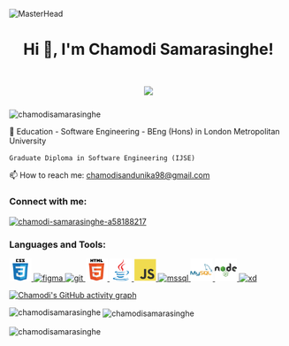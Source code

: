 <!-- ![MasterHead](https://1.bp.blogspot.com/-7A4WynwLsMw/XbBpCXG8fHI/AAAAAAAAMt4/uOa1bpLskYgrwGbllhSu2SDj_Mig8SXJQCLcBGAsYHQ/s1600/2000_500px.gif) -->
![MasterHead](https://thumbs.dreamstime.com/b/vector-line-concept-computer-science-vector-line-concept-computer-science-web-linear-banner-programming-108217247.jpg)
<h1 align="center">Hi 👋, I'm Chamodi Samarasinghe!</h1>



<h1 align="center"><img  src="https://readme-typing-svg.herokuapp.com?size=32&vCenter=true&width=760&lines=Welcome+to+my+GitHub+Profile."></h1>

<p align="left"> <img src="https://komarev.com/ghpvc/?username=chamodisamarasinghe&label=Profile%20views&color=0e75b6&style=flat" alt="chamodisamarasinghe" /> </p>


🌱 Education - 
    Software Engineering - BEng (Hons) in London Metropolitan University
    
    Graduate Diploma in Software Engineering (IJSE)

📫 How to reach me: chamodisandunika98@gmail.com

<h3 align="left">Connect with me:</h3>
<p align="left">
<a href="https://www.linkedin.com/in/chamodi-samarasinghe-a58188217" target="blank"><img align="center" src="https://raw.githubusercontent.com/rahuldkjain/github-profile-readme-generator/master/src/images/icons/Social/linked-in-alt.svg" alt="chamodi-samarasinghe-a58188217" height="30" width="40" /></a>

<h3 align="left">Languages and Tools:</h3>
<p align="left">  </a> <a href="https://www.w3schools.com/css/" target="_blank" rel="noreferrer"> <img src="https://raw.githubusercontent.com/devicons/devicon/master/icons/css3/css3-original-wordmark.svg" alt="css3" width="40" height="40"/> </a> <a href="https://www.figma.com/" target="_blank" rel="noreferrer"> <img src="https://www.vectorlogo.zone/logos/figma/figma-icon.svg" alt="figma" width="40" height="40"/> </a> <a href="https://git-scm.com/" target="_blank" rel="noreferrer"> <img src="https://www.vectorlogo.zone/logos/git-scm/git-scm-icon.svg" alt="git" width="40" height="40"/> </a> <a href="https://www.w3.org/html/" target="_blank" rel="noreferrer"> <img src="https://raw.githubusercontent.com/devicons/devicon/master/icons/html5/html5-original-wordmark.svg" alt="html5" width="40" height="40"/> </a> <a href="https://www.java.com" target="_blank" rel="noreferrer"> <img src="https://raw.githubusercontent.com/devicons/devicon/master/icons/java/java-original.svg" alt="java" width="40" height="40"/> </a> <a href="https://developer.mozilla.org/en-US/docs/Web/JavaScript" target="_blank" rel="noreferrer"> <img src="https://raw.githubusercontent.com/devicons/devicon/master/icons/javascript/javascript-original.svg" alt="javascript" width="40" height="40"/> </a> <a href="https://www.microsoft.com/en-us/sql-server" target="_blank" rel="noreferrer"> <img src="https://www.svgrepo.com/show/303229/microsoft-sql-server-logo.svg" alt="mssql" width="40" height="40"/> </a> <a href="https://www.mysql.com/" target="_blank" rel="noreferrer"> <img src="https://raw.githubusercontent.com/devicons/devicon/master/icons/mysql/mysql-original-wordmark.svg" alt="mysql" width="40" height="40"/> </a> <a href="https://nodejs.org" target="_blank" rel="noreferrer"> <img src="https://raw.githubusercontent.com/devicons/devicon/master/icons/nodejs/nodejs-original-wordmark.svg" alt="nodejs" width="40" height="40"/> </a> <a href="https://www.adobe.com/products/xd.html" target="_blank" rel="noreferrer"> <img src="https://cdn.worldvectorlogo.com/logos/adobe-xd.svg" alt="xd" width="40" height="40"/> </a> </p>


[![Chamodi's GitHub activity graph](https://activity-graph.herokuapp.com/graph?username=chamodisamarasinghe&&theme=xcode)](https://github.com/chamodisamarasinghe)



<p><img align="left" src="https://github-readme-stats.vercel.app/api/top-langs?username=chamodisamarasinghe&show_icons=true&locale=en&layout=compact&theme=tokyonight" alt="chamodisamarasinghe" /></p>

<p>&nbsp;<img align="center" src="https://github-readme-stats.vercel.app/api?username=chamodisamarasinghe&show_icons=true&locale=en&theme=tokyonight" alt="chamodisamarasinghe" /></p>

<p><img align="center" src="https://github-readme-streak-stats.herokuapp.com/?user=chamodisamarasinghe&&theme=tokyonight" alt="chamodisamarasinghe" /></p>


<!--
**chamodisamarasinghe/chamodisamarasinghe** is a ✨ _special_ ✨ repository because its `README.md` (this file) appears on your GitHub profile.

Here are some ideas to get you started:

- 🔭 I’m currently working on ...
- 🌱 I’m currently studying at Institute of Jave and Software Engineering(IJSE)...
- 👯 I’m looking to collaborate on ...
- 🤔 I’m looking for help with ...
- 💬 Ask me about ...
- 📫 How to reach me: ...
- 😄 Pronouns: ...
- ⚡ Fun fact: ...
-->
